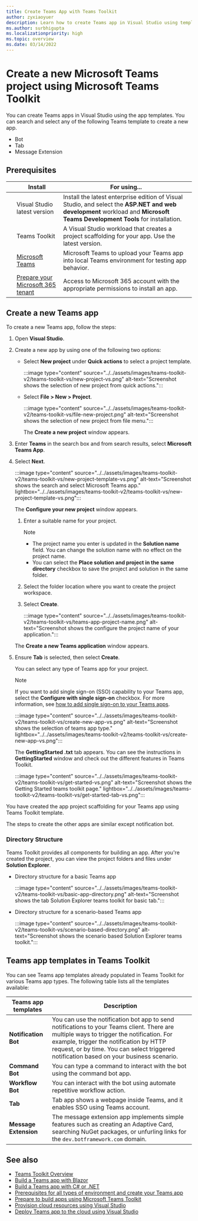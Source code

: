 ```yaml
---
title: Create Teams App with Teams Toolkit
author: zyxiaoyuer
description: Learn how to create Teams app in Visual Studio using templates, its prerequisites, directory structure, and teams app template available in Teams Toolkit.
ms.author: surbhigupta
ms.localizationpriority: high
ms.topic: overview
ms.date: 03/14/2022
---
```

# Create a new Microsoft Teams project using Microsoft Teams Toolkit

You can create Teams apps in Visual Studio using the app templates. You can search and select any of the following Teams template to create a new app.

* Bot
* Tab
* Message Extension

## Prerequisites

| &nbsp; | Install | For using... |
| --- | --- | --- |
| &nbsp; | Visual Studio latest version | Install the latest enterprise edition of Visual Studio, and select the **ASP.NET and web development** workload and **Microsoft Teams Development Tools** for installation. |
| &nbsp; | Teams Toolkit | A Visual Studio workload that creates a project scaffolding for your app. Use the latest version. |
| &nbsp; | [Microsoft Teams](https://www.microsoft.com/microsoft-teams/download-app) | Microsoft Teams to upload your Teams app into local Teams environment for testing app behavior. |
 | &nbsp; | [Prepare your Microsoft 365 tenant](~/concepts/build-and-test/prepare-your-o365-tenant.md) | Access to Microsoft 365 account with the appropriate permissions to install an app. |

## Create a new Teams app

To create a new Teams app, follow the steps:  

1. Open **Visual Studio**.
1. Create a new app by using one of the following two options:

    * Select **New project** under **Quick actions** to select a project template.

      :::image type="content" source="../../assets/images/teams-toolkit-v2/teams-toolkit-vs/new-project-vs.png" alt-text="Screenshot shows the selection of new project from quick actions.":::

    * Select **File > New > Project**.

       :::image type="content" source="../../assets/images/teams-toolkit-v2/teams-toolkit-vs/file-new-project.png" alt-text="Screenshot shows the selection of new project from file menu.":::

      The **Create a new project** window appears.  

1. Enter **Teams** in the search box and from search results, select **Microsoft Teams App**.

1. Select **Next**.

   :::image type="content" source="../../assets/images/teams-toolkit-v2/teams-toolkit-vs/new-project-template-vs.png" alt-text="Screenshot shows the search and select Microsoft Teams app." lightbox="../../assets/images/teams-toolkit-v2/teams-toolkit-vs/new-project-template-vs.png":::

   The **Configure your new project** window appears.

    1. Enter a suitable name for your project.

         > [!NOTE]
         >
         > * The project name you enter is updated in the **Solution name** field. You can change the solution name with no effect on the project name.
         > * You can select the **Place solution and project in the same directory** checkbox to save the project and solution in the same folder.

    1. Select the folder location where you want to create the project workspace.
    1. Select **Create**.

        :::image type="content" source="../../assets/images/teams-toolkit-v2/teams-toolkit-vs/teams-app-project-name.png" alt-text="Screenshot shows the configure the project name of your application.":::

   The **Create a new Teams application** window appears.

1. Ensure **Tab** is selected, then select **Create**.

   You can select any type of Teams app for your project.

   > [!NOTE]
   > If you want to add single sign-on (SSO) capability to your Teams app, select the **Configure with single sign-on** checkbox. For more information, see [how to add single sign-on to your Teams apps](/microsoftteams/platform/toolkit/add-single-sign-on?pivots=visual-studio).

   :::image type="content" source="../../assets/images/teams-toolkit-v2/teams-toolkit-vs/create-new-app-vs.png" alt-text="Screenshot shows the selection of teams app type." lightbox="../../assets/images/teams-toolkit-v2/teams-toolkit-vs/create-new-app-vs.png":::

   The **GettingStarted .txt** tab appears. You can see the instructions in **GettingStarted** window and check out the different features in Teams Toolkit.

   :::image type="content" source="../../assets/images/teams-toolkit-v2/teams-toolkit-vs/get-started-vs.png" alt-text="Screenshot shows the Getting Started teams toolkit page." lightbox="../../assets/images/teams-toolkit-v2/teams-toolkit-vs/get-started-tab-vs.png":::

You have created the app project scaffolding for your Teams app using Teams Toolkit template.

The steps to create the other apps are similar except notification bot.

### Directory Structure

Teams Toolkit provides all components for building an app. After you're created the project, you can view the project folders and files under **Solution Explorer**.

* Directory structure for a basic Teams app

  :::image type="content" source="../../assets/images/teams-toolkit-v2/teams-toolkit-vs/basic-app-directory.png" alt-text="Screenshot shows the tab Solution Explorer teams toolkit for basic tab.":::

* Directory structure for a scenario-based Teams app

  :::image type="content" source="../../assets/images/teams-toolkit-v2/teams-toolkit-vs/scenario-based-directory.png" alt-text="Screenshot shows the scenario based Solution Explorer teams toolkit.":::

## Teams app templates in Teams Toolkit

You can see Teams app templates already populated in Teams Toolkit for various Teams app types. The following table lists all the templates available:

|Teams app templates |Description  |
|---------|---------|
|**Notification Bot**     |You can use the notification bot app to send notifications to your Teams client. There are multiple ways to trigger the notification. For example, trigger the notification by HTTP request, or by time. You can select triggered notification based on your business scenario.         |
|**Command Bot**     |You can type a command to interact with the bot using the command bot app.         |
|**Workflow Bot**     |You can interact with the bot using automate repetitive workflow action.         |
|**Tab**     |Tab app shows a webpage inside Teams, and it enables SSO using Teams account.         |
|**Message Extension**     |The message extension app implements simple features such as creating an Adaptive Card, searching NuGet packages, or unfurling links for the `dev.botframework.com` domain.         |

## See also

* [Teams Toolkit Overview](teams-toolkit-fundamentals-vs.md)
* [Build a Teams app with Blazor](~/sbs-gs-blazorupdate.yml)
* [Build a Teams app with C# or .NET](~/sbs-gs-csharp.yml)
* [Prerequisites for all types of environment and create your Teams app](tools-prerequisites-vs.md)
* [Prepare to build apps using Microsoft Teams Toolkit](build-environments-vs.md)
* [Provision cloud resources using Visual Studio](provision-vs.md)
* [Deploy Teams app to the cloud using Visual Studio](deploy-vs.md)
